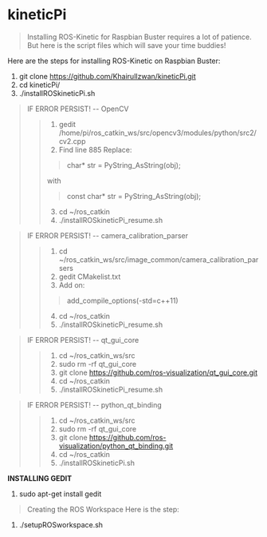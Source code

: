 # kineticPi

> Installing ROS-Kinetic for Raspbian Buster requires a lot of patience. But here is the script files which will save your time buddies!

Here are the steps for installing ROS-Kinetic on Raspbian Buster:
1. git clone https://github.com/KhairulIzwan/kineticPi.git
2. cd kineticPi/
3. ./installROSkineticPi.sh

> IF ERROR PERSIST! -- OpenCV
>> 1. gedit /home/pi/ros_catkin_ws/src/opencv3/modules/python/src2/cv2.cpp
>> 2. Find line 885
>> Replace:
>> 
>>> char* str = PyString_AsString(obj);
>> 
>> with
>> 
>>> const char* str = PyString_AsString(obj);
>> 3. cd ~/ros_catkin
>> 4. ./installROSkineticPi_resume.sh

> IF ERROR PERSIST! -- camera_calibration_parser
>> 1. cd ~/ros_catkin_ws/src/image_common/camera_calibration_parsers
>> 2. gedit CMakelist.txt
>> 3. Add on:
>> 
>>> add_compile_options(-std=c++11)
>> 4. cd ~/ros_catkin
>> 5. ./installROSkineticPi_resume.sh

> IF ERROR PERSIST! -- qt_gui_core
>> 1. cd ~/ros_catkin_ws/src
>> 2. sudo rm -rf qt_gui_core
>> 3. git clone https://github.com/ros-visualization/qt_gui_core.git
>> 4. cd ~/ros_catkin
>> 5. ./installROSkineticPi_resume.sh

> IF ERROR PERSIST! -- python_qt_binding
>> 1. cd ~/ros_catkin_ws/src
>> 2. sudo rm -rf qt_gui_core
>> 3. git clone https://github.com/ros-visualization/python_qt_binding.git
>> 4. cd ~/ros_catkin
>> 5. ./installROSkineticPi.sh

**INSTALLING GEDIT**
1. sudo apt-get install gedit

> Creating the ROS Workspace
Here is the step:
1. ./setupROSworkspace.sh
